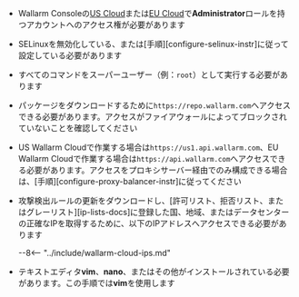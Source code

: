 * Wallarm Consoleの[US Cloud](https://us1.my.wallarm.com/)または[EU Cloud](https://my.wallarm.com/)で**Administrator**ロールを持つアカウントへのアクセス権が必要があります
* SELinuxを無効化している、または[手順][configure-selinux-instr]に従って設定している必要があります
* すべてのコマンドをスーパーユーザー（例：`root`）として実行する必要があります
* パッケージをダウンロードするために`https://repo.wallarm.com`へアクセスできる必要があります。アクセスがファイアウォールによってブロックされていないことを確認してください
* US Wallarm Cloudで作業する場合は`https://us1.api.wallarm.com`、EU Wallarm Cloudで作業する場合は`https://api.wallarm.com`へアクセスできる必要があります。アクセスをプロキシサーバー経由でのみ構成できる場合は、[手順][configure-proxy-balancer-instr]に従ってください
* 攻撃検出ルールの更新をダウンロードし、[許可リスト、拒否リスト、またはグレーリスト][ip-lists-docs]に登録した国、地域、またはデータセンターの正確なIPを取得するために、以下のIPアドレスへアクセスできる必要があります

    --8<-- "../include/wallarm-cloud-ips.md"
* テキストエディタ**vim**、**nano**、またはその他がインストールされている必要があります。この手順では**vim**を使用します